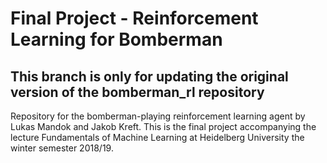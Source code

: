 # Final Project - Reinforcement Learning for Bomberman

## This branch is only for updating the original version of the bomberman_rl repository 

Repository for the bomberman-playing reinforcement learning agent by Lukas Mandok and Jakob Kreft. This is the final project accompanying the lecture Fundamentals of Machine Learning at Heidelberg University the winter semester 2018/19. 
